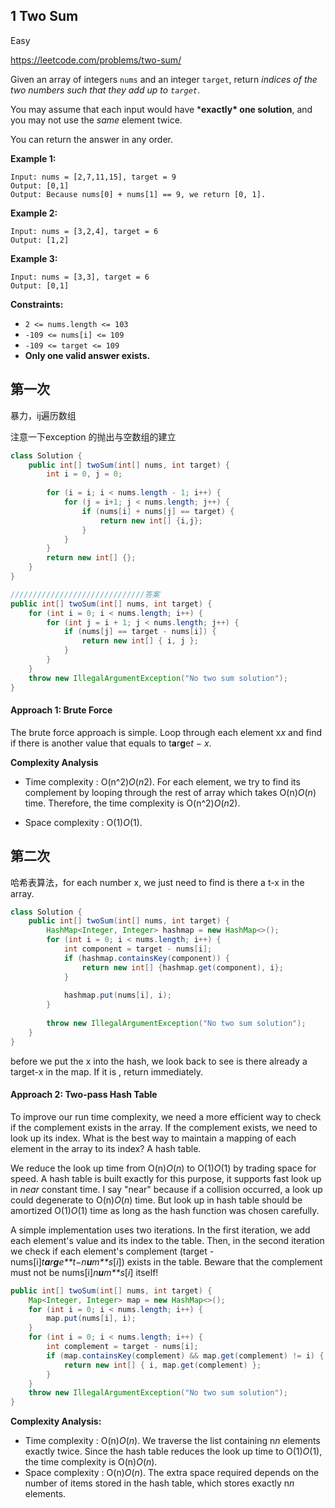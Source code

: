 ## 1  Two Sum

Easy

https://leetcode.com/problems/two-sum/

Given an array of integers `nums` and an integer `target`, return *indices of the two numbers such that they add up to `target`*.

You may assume that each input would have ***exactly\* one solution**, and you may not use the *same* element twice.

You can return the answer in any order.

 

**Example 1:**

```
Input: nums = [2,7,11,15], target = 9
Output: [0,1]
Output: Because nums[0] + nums[1] == 9, we return [0, 1].
```

**Example 2:**

```
Input: nums = [3,2,4], target = 6
Output: [1,2]
```

**Example 3:**

```
Input: nums = [3,3], target = 6
Output: [0,1]
```

 

**Constraints:**

- `2 <= nums.length <= 103`
- `-109 <= nums[i] <= 109`
- `-109 <= target <= 109`
- **Only one valid answer exists.**





## 第一次

暴力，ij遍历数组

注意一下exception 的抛出与空数组的建立

```java
class Solution {
    public int[] twoSum(int[] nums, int target) {
        int i = 0, j = 0;
        
        for (i = i; i < nums.length - 1; i++) {
            for (j = i+1; j < nums.length; j++) {
                if (nums[i] + nums[j] == target) {
                    return new int[] {i,j};
                } 
            }
        }
        return new int[] {};
    }
}

//////////////////////////////答案
public int[] twoSum(int[] nums, int target) {
    for (int i = 0; i < nums.length; i++) {
        for (int j = i + 1; j < nums.length; j++) {
            if (nums[j] == target - nums[i]) {
                return new int[] { i, j };
            }
        }
    }
    throw new IllegalArgumentException("No two sum solution");
}
```

#### Approach 1: Brute Force

The brute force approach is simple. Loop through each element x*x* and find if there is another value that equals to t**a**r**g**e*t* − *x*.

**Complexity Analysis**

- Time complexity : O(n^2)*O*(*n*2). For each element, we try to find its complement by looping through the rest of array which takes O(n)*O*(*n*) time. Therefore, the time complexity is O(n^2)*O*(*n*2).

- Space complexity : O(1)*O*(1).

  

## 第二次

哈希表算法，for each number x, we just need to find is there a t-x in the array.

```java
class Solution {
    public int[] twoSum(int[] nums, int target) {
        HashMap<Integer, Integer> hashmap = new HashMap<>();
        for (int i = 0; i < nums.length; i++) {
            int component = target - nums[i];
            if (hashmap.containsKey(component)) {
                return new int[] {hashmap.get(component), i};
            }
            
            hashmap.put(nums[i], i);
        }
        
        throw new IllegalArgumentException("No two sum solution");
    }
}
```



before we put the x into the hash, we look back to see is there already a target-x in the map. If it is , return immediately.







#### Approach 2: Two-pass Hash Table

To improve our run time complexity, we need a more efficient way to check if the complement exists in the array. If the complement exists, we need to look up its index. What is the best way to maintain a mapping of each element in the array to its index? A hash table.

We reduce the look up time from O(n)*O*(*n*) to O(1)*O*(1) by trading space for speed. A hash table is built exactly for this purpose, it supports fast look up in *near* constant time. I say "near" because if a collision occurred, a look up could degenerate to O(n)*O*(*n*) time. But look up in hash table should be amortized O(1)*O*(1) time as long as the hash function was chosen carefully.

A simple implementation uses two iterations. In the first iteration, we add each element's value and its index to the table. Then, in the second iteration we check if each element's complement (target - nums[i]*t**a**r**g**e**t*−*n**u**m**s*[*i*]) exists in the table. Beware that the complement must not be nums[i]*n**u**m**s*[*i*] itself!

```java
public int[] twoSum(int[] nums, int target) {
    Map<Integer, Integer> map = new HashMap<>();
    for (int i = 0; i < nums.length; i++) {
        map.put(nums[i], i);
    }
    for (int i = 0; i < nums.length; i++) {
        int complement = target - nums[i];
        if (map.containsKey(complement) && map.get(complement) != i) {
            return new int[] { i, map.get(complement) };
        }
    }
    throw new IllegalArgumentException("No two sum solution");
}
```



**Complexity Analysis:**

- Time complexity : O(n)*O*(*n*). We traverse the list containing n*n* elements exactly twice. Since the hash table reduces the look up time to O(1)*O*(1), the time complexity is O(n)*O*(*n*).
- Space complexity : O(n)*O*(*n*). The extra space required depends on the number of items stored in the hash table, which stores exactly n*n* elements.